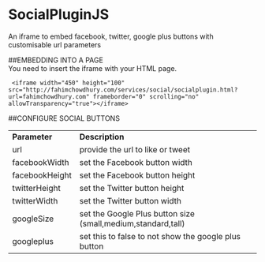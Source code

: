 SocialPluginJS
==============

An iframe to embed facebook, twitter, google plus buttons with customisable url parameters

##EMBEDDING INTO A PAGE  
You need to insert the iframe with your HTML page.  

     <iframe width="450" height="100" src="http://fahimchowdhury.com/services/social/socialplugin.html?url=fahimchowdhury.com" frameborder="0" scrolling="no" allowTransparency="true"></iframe>

##CONFIGURE SOCIAL BUTTONS  

<table>
     		<tr>
				<td><b>Parameter</b></td>
				<td><b>Description</b></td>
			</tr>
			<tr>
				<td>url</td>
				<td>provide the url to like or tweet</td>
			</tr>
			<tr>
				<td>facebookWidth</td>
				<td>set the Facebook button width</td>
			</tr>
			<tr>
				<td>facebookHeight</td>
				<td>set the Facebook button height</td>
			</tr>
			<tr>
				<td>twitterHeight</td>
				<td>set the Twitter button height</td>
			</tr>
			<tr>
				<td>twitterWidth</td>
				<td>set the Twitter button width</td>
			</tr>
			<tr>
				<td>googleSize</td>
				<td>set the Google Plus button size (small,medium,standard,tall)</td>
			</tr>
			<tr>
				<td>googleplus</td>
				<td>set this to false to not show the google plus button</td>
			</tr>
		</table>
